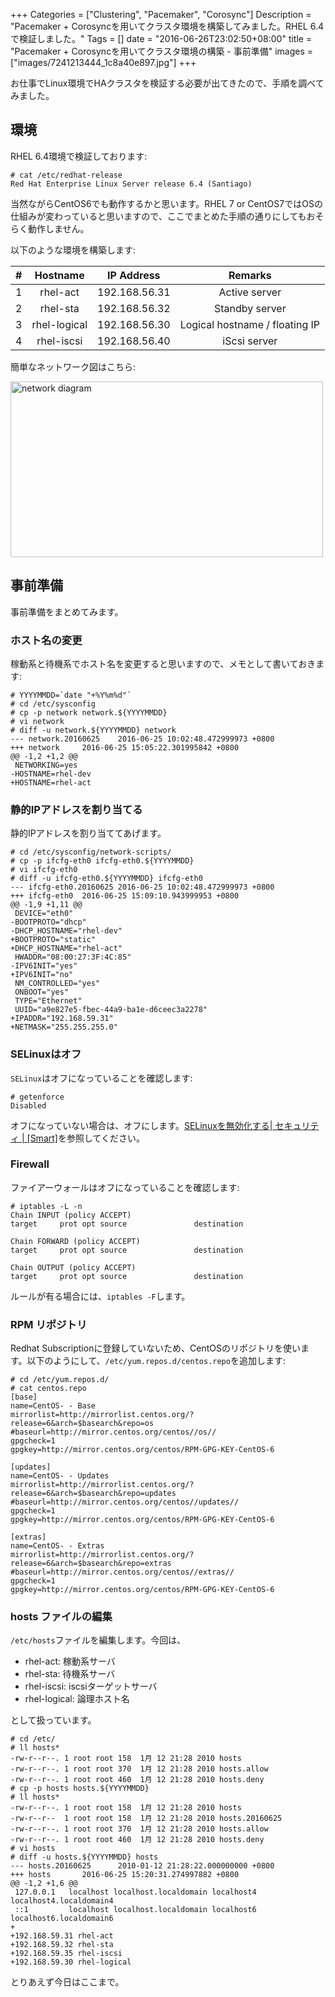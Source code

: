 +++
Categories = ["Clustering", "Pacemaker", "Corosync"]
Description = "Pacemaker + Corosyncを用いてクラスタ環境を構築してみました。RHEL 6.4で検証しました。"
Tags = []
date = "2016-06-26T23:02:50+08:00"
title = "Pacemaker + Corosyncを用いてクラスタ環境の構築 - 事前準備"
images = ["images/7241213444_1c8a40e897.jpg"]
+++

お仕事でLinux環境でHAクラスタを検証する必要が出てきたので、手順を調べてみました。

## 環境
RHEL 6.4環境で検証しております:

```
# cat /etc/redhat-release
Red Hat Enterprise Linux Server release 6.4 (Santiago)
```

当然ながらCentOS6でも動作するかと思います。RHEL 7 or CentOS7ではOSの仕組みが変わっていると思いますので、ここでまとめた手順の通りにしてもおそらく動作しません。

以下のような環境を構築します:

| # | Hostname | IP Address | Remarks |
|:-:|:--------:|:----------:|:-------:|
| 1 | rhel-act | 192.168.56.31 | Active server |
| 2 | rhel-sta | 192.168.56.32 | Standby server |
| 3 | rhel-logical | 192.168.56.30 | Logical hostname / floating IP |
| 4 | rhel-iscsi | 192.168.56.40 | iScsi server |

簡単なネットワーク図はこちら:

<a data-flickr-embed="true"  href="https://www.flickr.com/photos/42332031@N02/27578460773/in/dateposted/" title="network diagram"><img src="https://c6.staticflickr.com/8/7307/27578460773_d917becbf9.jpg" width="500" height="281" alt="network diagram"></a><script async src="//embedr.flickr.com/assets/client-code.js" charset="utf-8"></script>

## 事前準備
事前準備をまとめてみます。

### ホスト名の変更
稼動系と待機系でホスト名を変更すると思いますので、メモとして書いておきます:

```
# YYYYMMDD=`date "+%Y%m%d"`
# cd /etc/sysconfig
# cp -p network network.${YYYYMMDD}
# vi network
# diff -u network.${YYYYMMDD} network
--- network.20160625    2016-06-25 10:02:48.472999973 +0800
+++ network     2016-06-25 15:05:22.301995842 +0800
@@ -1,2 +1,2 @@
 NETWORKING=yes
-HOSTNAME=rhel-dev
+HOSTNAME=rhel-act
```

### 静的IPアドレスを割り当てる
静的IPアドレスを割り当ててあげます。

```
# cd /etc/sysconfig/network-scripts/
# cp -p ifcfg-eth0 ifcfg-eth0.${YYYYMMDD}
# vi ifcfg-eth0
# diff -u ifcfg-eth0.${YYYYMMDD} ifcfg-eth0
--- ifcfg-eth0.20160625 2016-06-25 10:02:48.472999973 +0800
+++ ifcfg-eth0  2016-06-25 15:09:10.943999953 +0800
@@ -1,9 +1,11 @@
 DEVICE="eth0"
-BOOTPROTO="dhcp"
-DHCP_HOSTNAME="rhel-dev"
+BOOTPROTO="static"
+DHCP_HOSTNAME="rhel-act"
 HWADDR="08:00:27:3F:4C:85"
-IPV6INIT="yes"
+IPV6INIT="no"
 NM_CONTROLLED="yes"
 ONBOOT="yes"
 TYPE="Ethernet"
 UUID="a9e827e5-fbec-44a9-ba1e-d6ceec3a2278"
+IPADDR="192.168.59.31"
+NETMASK="255.255.255.0"
```
### SELinuxはオフ
`SELinux`はオフになっていることを確認します:

```
# getenforce
Disabled
```

オフになっていない場合は、オフにします。[SELinuxを無効化する| セキュリティ | [Smart]](http://rfs.jp/server/security/selinux01.html)を参照してください。

### Firewall
ファイアーウォールはオフになっていることを確認します:

```
# iptables -L -n
Chain INPUT (policy ACCEPT)
target     prot opt source               destination

Chain FORWARD (policy ACCEPT)
target     prot opt source               destination

Chain OUTPUT (policy ACCEPT)
target     prot opt source               destination
```

ルールが有る場合には、`iptables -F`します。

### RPM リポジトリ
Redhat Subscriptionに登録していないため、CentOSのリポジトリを使います。以下のようにして、`/etc/yum.repos.d/centos.repo`を追加します:

```
# cd /etc/yum.repos.d/
# cat centos.repo
[base]
name=CentOS- - Base
mirrorlist=http://mirrorlist.centos.org/?release=6&arch=$basearch&repo=os
#baseurl=http://mirror.centos.org/centos//os//
gpgcheck=1
gpgkey=http://mirror.centos.org/centos/RPM-GPG-KEY-CentOS-6

[updates]
name=CentOS- - Updates
mirrorlist=http://mirrorlist.centos.org/?release=6&arch=$basearch&repo=updates
#baseurl=http://mirror.centos.org/centos//updates//
gpgcheck=1
gpgkey=http://mirror.centos.org/centos/RPM-GPG-KEY-CentOS-6

[extras]
name=CentOS- - Extras
mirrorlist=http://mirrorlist.centos.org/?release=6&arch=$basearch&repo=extras
#baseurl=http://mirror.centos.org/centos//extras//
gpgcheck=1
gpgkey=http://mirror.centos.org/centos/RPM-GPG-KEY-CentOS-6
```

### hosts ファイルの編集
`/etc/hosts`ファイルを編集します。今回は、

- rhel-act: 稼動系サーバ
- rhel-sta: 待機系サーバ
- rhel-iscsi: iscsiターゲットサーバ
- rhel-logical: 論理ホスト名

として扱っています。

```
# cd /etc/
# ll hosts*
-rw-r--r--. 1 root root 158  1月 12 21:28 2010 hosts
-rw-r--r--. 1 root root 370  1月 12 21:28 2010 hosts.allow
-rw-r--r--. 1 root root 460  1月 12 21:28 2010 hosts.deny
# cp -p hosts hosts.${YYYYMMDD}
# ll hosts*
-rw-r--r--. 1 root root 158  1月 12 21:28 2010 hosts
-rw-r--r--  1 root root 158  1月 12 21:28 2010 hosts.20160625
-rw-r--r--. 1 root root 370  1月 12 21:28 2010 hosts.allow
-rw-r--r--. 1 root root 460  1月 12 21:28 2010 hosts.deny
# vi hosts
# diff -u hosts.${YYYYMMDD} hosts
--- hosts.20160625      2010-01-12 21:28:22.000000000 +0800
+++ hosts       2016-06-25 15:20:31.274997882 +0800
@@ -1,2 +1,6 @@
 127.0.0.1   localhost localhost.localdomain localhost4 localhost4.localdomain4
 ::1         localhost localhost.localdomain localhost6 localhost6.localdomain6
+
+192.168.59.31 rhel-act
+192.168.59.32 rhel-sta
+192.168.59.35 rhel-iscsi
+192.168.59.30 rhel-logical
```

とりあえず今日はここまで。
